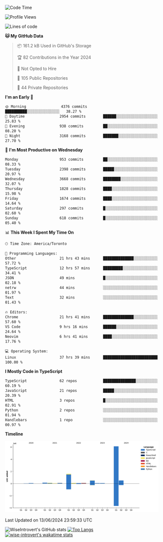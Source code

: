 <!--START_SECTION:waka-->
![Code Time](http://img.shields.io/badge/Code%20Time-1%2C720%20hrs%2031%20mins-blue)

![Profile Views](http://img.shields.io/badge/Profile%20Views-4-blue)

![Lines of code](https://img.shields.io/badge/From%20Hello%20World%20I%27ve%20Written-9.4%20million%20lines%20of%20code-blue)

**🐱 My GitHub Data** 

> 📦 161.2 kB Used in GitHub's Storage 
 > 
> 🏆 82 Contributions in the Year 2024
 > 
> 🚫 Not Opted to Hire
 > 
> 📜 105 Public Repositories 
 > 
> 🔑 44 Private Repositories 
 > 
**I'm an Early 🐤** 

```text
🌞 Morning                4376 commits        ██████████░░░░░░░░░░░░░░░   38.27 % 
🌆 Daytime                2954 commits        ██████░░░░░░░░░░░░░░░░░░░   25.83 % 
🌃 Evening                938 commits         ██░░░░░░░░░░░░░░░░░░░░░░░   08.20 % 
🌙 Night                  3168 commits        ███████░░░░░░░░░░░░░░░░░░   27.70 % 
```
📅 **I'm Most Productive on Wednesday** 

```text
Monday                   953 commits         ██░░░░░░░░░░░░░░░░░░░░░░░   08.33 % 
Tuesday                  2398 commits        █████░░░░░░░░░░░░░░░░░░░░   20.97 % 
Wednesday                3668 commits        ████████░░░░░░░░░░░░░░░░░   32.07 % 
Thursday                 1828 commits        ████░░░░░░░░░░░░░░░░░░░░░   15.98 % 
Friday                   1674 commits        ████░░░░░░░░░░░░░░░░░░░░░   14.64 % 
Saturday                 297 commits         █░░░░░░░░░░░░░░░░░░░░░░░░   02.60 % 
Sunday                   618 commits         █░░░░░░░░░░░░░░░░░░░░░░░░   05.40 % 
```


📊 **This Week I Spent My Time On** 

```text
🕑︎ Time Zone: America/Toronto

💬 Programming Languages: 
Other                    21 hrs 43 mins      ██████████████░░░░░░░░░░░   57.72 % 
TypeScript               12 hrs 57 mins      █████████░░░░░░░░░░░░░░░░   34.41 % 
JSON                     49 mins             █░░░░░░░░░░░░░░░░░░░░░░░░   02.18 % 
netrw                    44 mins             ░░░░░░░░░░░░░░░░░░░░░░░░░   01.97 % 
Text                     32 mins             ░░░░░░░░░░░░░░░░░░░░░░░░░   01.43 % 

🔥 Editors: 
Chrome                   21 hrs 41 mins      ██████████████░░░░░░░░░░░   57.60 % 
VS Code                  9 hrs 16 mins       ██████░░░░░░░░░░░░░░░░░░░   24.64 % 
Neovim                   6 hrs 41 mins       ████░░░░░░░░░░░░░░░░░░░░░   17.76 % 

💻 Operating System: 
Linux                    37 hrs 39 mins      █████████████████████████   100.00 % 
```

**I Mostly Code in TypeScript** 

```text
TypeScript               62 repos            ███████████████░░░░░░░░░░   60.19 % 
JavaScript               21 repos            █████░░░░░░░░░░░░░░░░░░░░   20.39 % 
HTML                     3 repos             █░░░░░░░░░░░░░░░░░░░░░░░░   02.91 % 
Python                   2 repos             ░░░░░░░░░░░░░░░░░░░░░░░░░   01.94 % 
Handlebars               1 repo              ░░░░░░░░░░░░░░░░░░░░░░░░░   00.97 % 
```



**Timeline**

![Lines of Code chart](https://raw.githubusercontent.com/wise-introvert/wise-introvert/master/assets/bar_graph.png)


 Last Updated on 13/06/2024 23:59:33 UTC
<!--END_SECTION:waka-->

![WiseIntrovert's GitHub stats](https://github-readme-stats.vercel.app/api?username=wise-introvert&count_private=true&show_icons=true)
[![Top Langs](https://github-readme-stats.vercel.app/api/top-langs/?username=wise-introvert&langs_count=10)](https://github.com/anuraghazra/github-readme-stats)
[![wise-introvert's wakatime stats](https://github-readme-stats.vercel.app/api/wakatime?username=wiseintrovert)](https://github.com/anuraghazra/github-readme-stats)
